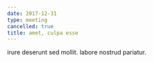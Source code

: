 ```yaml
---
date: 2017-12-31
type: meeting
cancelled: true
title: amet, culpa esse
---
```

irure deserunt sed mollit. labore nostrud pariatur.